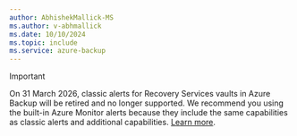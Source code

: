 ```yaml
---
author: AbhishekMallick-MS
ms.author: v-abhmallick
ms.date: 10/10/2024
ms.topic: include
ms.service: azure-backup
---
```


>[!Important]
>On 31 March 2026, classic alerts for Recovery Services vaults in Azure Backup will be retired and no longer supported. We recommend you using the built-in Azure Monitor alerts because they include the same capabilities as classic alerts and additional capabilities. [Learn more](https://azure.microsoft.com/updates/transition-to-builtin-azure-monitor-alerts-for-recovery-services-vaults-in-azure-backup-by-31-march-2026/).